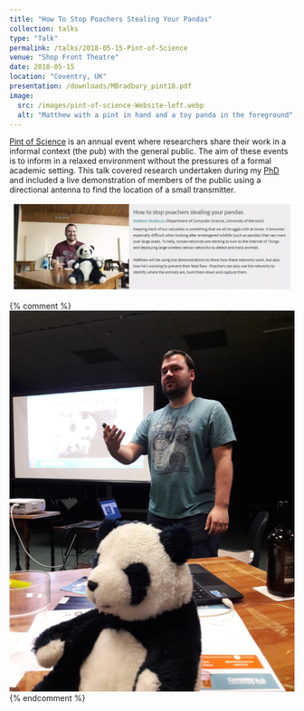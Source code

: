 ```yaml
---
title: "How To Stop Poachers Stealing Your Pandas"
collection: talks
type: "Talk"
permalink: /talks/2018-05-15-Pint-of-Science
venue: "Shop Front Theatre"
date: 2018-05-15
location: "Coventry, UK"
presentation: /downloads/MBradbury_pint18.pdf
image:
  src: /images/pint-of-science-Website-left.webp
  alt: "Matthew with a pint in hand and a toy panda in the foreground"
---
```


[Pint of Science](https://pintofscience.co.uk/about/) is an annual event where researchers share their work in a informal context (the pub) with the general public. The aim of these events is to inform in a relaxed environment without the pressures of a formal academic setting. This talk covered research undertaken during my [PhD](/projects/project-1-PhD) and included a live demonstration of members of the public using a directional antenna to find the location of a small transmitter.

<!-- readmore -->

![Pint of Science Website](/images/pint-of-science-Website.webp)

{% comment %}
![Pint of Science Giving Presentation](/images/pint-of-science-presentation.jpg)
{% endcomment %}
